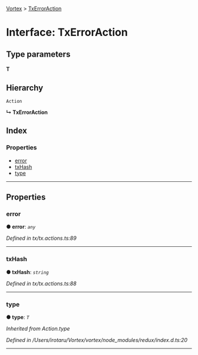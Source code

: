 [Vortex](../README.md) > [TxErrorAction](../interfaces/txerroraction.md)

# Interface: TxErrorAction

## Type parameters
#### T 
## Hierarchy

 `Action`

**↳ TxErrorAction**

## Index

### Properties

* [error](txerroraction.md#error)
* [txHash](txerroraction.md#txhash)
* [type](txerroraction.md#type)

---

## Properties

<a id="error"></a>

###  error

**● error**: *`any`*

*Defined in tx/tx.actions.ts:89*

___
<a id="txhash"></a>

###  txHash

**● txHash**: *`string`*

*Defined in tx/tx.actions.ts:88*

___
<a id="type"></a>

###  type

**● type**: *`T`*

*Inherited from Action.type*

*Defined in /Users/irotaru/Vortex/vortex/node_modules/redux/index.d.ts:20*

___

